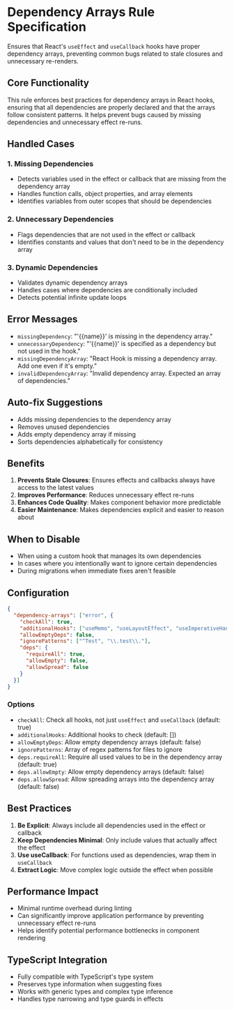 # Dependency Arrays Rule Specification

Ensures that React's `useEffect` and `useCallback` hooks have proper dependency arrays, preventing common bugs related to stale closures and unnecessary re-renders.

## Core Functionality

This rule enforces best practices for dependency arrays in React hooks, ensuring that all dependencies are properly declared and that the arrays follow consistent patterns. It helps prevent bugs caused by missing dependencies and unnecessary effect re-runs.

## Handled Cases

### 1. Missing Dependencies

- Detects variables used in the effect or callback that are missing from the dependency array
- Handles function calls, object properties, and array elements
- Identifies variables from outer scopes that should be dependencies

### 2. Unnecessary Dependencies

- Flags dependencies that are not used in the effect or callback
- Identifies constants and values that don't need to be in the dependency array

### 3. Dynamic Dependencies

- Validates dynamic dependency arrays
- Handles cases where dependencies are conditionally included
- Detects potential infinite update loops

## Error Messages

- `missingDependency`: "'{{name}}' is missing in the dependency array."
- `unnecessaryDependency`: "'{{name}}' is specified as a dependency but not used in the hook."
- `missingDependencyArray`: "React Hook is missing a dependency array. Add one even if it's empty."
- `invalidDependencyArray`: "Invalid dependency array. Expected an array of dependencies."

## Auto-fix Suggestions

- Adds missing dependencies to the dependency array
- Removes unused dependencies
- Adds empty dependency array if missing
- Sorts dependencies alphabetically for consistency

## Benefits

1. **Prevents Stale Closures**: Ensures effects and callbacks always have access to the latest values
2. **Improves Performance**: Reduces unnecessary effect re-runs
3. **Enhances Code Quality**: Makes component behavior more predictable
4. **Easier Maintenance**: Makes dependencies explicit and easier to reason about

## When to Disable

- When using a custom hook that manages its own dependencies
- In cases where you intentionally want to ignore certain dependencies
- During migrations when immediate fixes aren't feasible

## Configuration

```json
{
  "dependency-arrays": ["error", {
    "checkAll": true,
    "additionalHooks": ["useMemo", "useLayoutEffect", "useImperativeHandle"],
    "allowEmptyDeps": false,
    "ignorePatterns": ["^Test", "\\.test\\."],
    "deps": {
      "requireAll": true,
      "allowEmpty": false,
      "allowSpread": false
    }
  }]
}
```

### Options

- `checkAll`: Check all hooks, not just `useEffect` and `useCallback` (default: true)
- `additionalHooks`: Additional hooks to check (default: [])
- `allowEmptyDeps`: Allow empty dependency arrays (default: false)
- `ignorePatterns`: Array of regex patterns for files to ignore
- `deps.requireAll`: Require all used values to be in the dependency array (default: true)
- `deps.allowEmpty`: Allow empty dependency arrays (default: false)
- `deps.allowSpread`: Allow spreading arrays into the dependency array (default: false)

## Best Practices

1. **Be Explicit**: Always include all dependencies used in the effect or callback
2. **Keep Dependencies Minimal**: Only include values that actually affect the effect
3. **Use useCallback**: For functions used as dependencies, wrap them in `useCallback`
4. **Extract Logic**: Move complex logic outside the effect when possible

## Performance Impact

- Minimal runtime overhead during linting
- Can significantly improve application performance by preventing unnecessary effect re-runs
- Helps identify potential performance bottlenecks in component rendering

## TypeScript Integration

- Fully compatible with TypeScript's type system
- Preserves type information when suggesting fixes
- Works with generic types and complex type inference
- Handles type narrowing and type guards in effects
